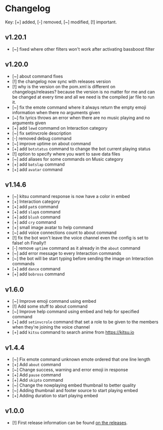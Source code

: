# Changelog

Key: [+] added, [-] removed, [~] modified, [!] important.

## v1.20.1
- [~] fixed where other filters won't work after activating bassboost filter

## v1.20.0
- [~] about command fixes
- [!] the changelog now sync with releases version
- [!] why is the version on the pom.xml is different on changelogs/releases? because the version is no matter for me and can be changed at every time and all we need is the compiled jar file to run it.
- [~] fix the emote command where it always return the empty emoji information when there no arguments given
- [~] fix lyrics throws an error when there are no music playing and no arguments given
- [+] add `lewd` commamd on Interaction category
- [~] fix setinvcrole description
- [-] removed debug command
- [~] improve uptime on about command
- [+] add `botstatus` command to change the bot current playing status
- [!] option to specify where you want to save data files
- [~] add aliases for some commands on Music category
- [+] add `batslap` command
- [+] add `avatar` command

## v1.14.6

- [~] kitsu command response is now have a color in embed
- [+] Interaction category
- [+] add `pat`s command
- [+] add `slap`s command
- [+] add `blush` command
- [+] add `cry` command
- [+] small image avatar to help command
- [~] add voice connections count to about command
- [!] fix the bot won't leave the voice channel even the config is set to false! oh Finally!!
- [-] remove `uptime` command as it already in the `about` command
- [~] add error message to every Interaction commands
- [~] the bot will be start typing before sending the image on Interaction commands
- [+] add `dance` command
- [+] add `bobross` command

## v1.6.0

- [~] Improve emoji command using embed
- [!] Add some stuff to about command
- [~] Improve help command using embed and help for specified command
- [+] add `setinvcrole` command that set a role to be given to the members when they're joining the voice channel
- [+] add `kitsu` command to search anime from https://kitsu.io

## v1.4.4

- [~] Fix emote command unknown emote ordered that one line length
- [+] Add `about` command
- [~] Change success, warning and error emoji in response
- [+] Add `pause` command
- [+] Add `skipto` command
- [~] Change the nowplaying embed thumbnail to better quality
- [~] Adding thumbnail and footer source to start playing embed
- [+] Adding duration to start playing embed

## v1.0.0

- [!] First release information can be found [on the releases](https://github.com/SharifPoetra/thunder-java/releases/tag/0.1.0).
